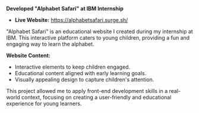 **Developed "Alphabet Safari" at IBM Internship**

* **Live Website:** https://alphabetsafari.surge.sh/

"Alphabet Safari" is an educational website I created during my internship at IBM. This interactive platform caters to young children, providing a fun and engaging way to learn the alphabet. 

**Website Content:**

* Interactive elements to keep children engaged.
* Educational content aligned with early learning goals.
* Visually appealing design to capture children's attention.

This project allowed me to apply front-end development skills in a real-world context, focusing on creating a user-friendly and educational experience for young learners.
